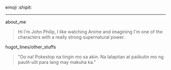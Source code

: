 emoji :shipit:
***
about_me
>  Hi I'm John Philip, I like watching Anime and imagining I'm one of the characters with a really strong supernatural power.

hugot_lines/other_stuffs
> "Oo na! Pokestop na tingin mo sa akin. Na lalapitan at paiikutin mo ng paulit-ulit para lang may makuha ka."

